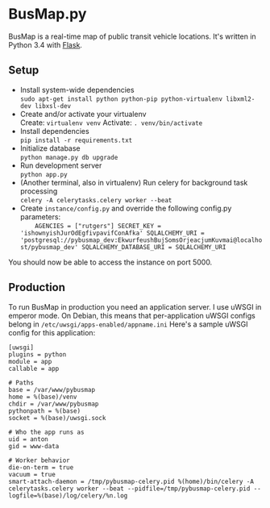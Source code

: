 # BusMap.py
BusMap is a real-time map of public transit vehicle locations. It's written in Python 3.4 with [Flask](http://flask.pocoo.org/).

## Setup
- Install system-wide dependencies  
    `sudo apt-get install python python-pip python-virtualenv libxml2-dev libxsl-dev`
- Create and/or activate your virtualenv    
    Create: `virtualenv venv`
    Activate: `. venv/bin/activate`
- Install dependencies    
    `pip install -r requirements.txt`
- Initialize database   
    `python manage.py db upgrade`
- Run development server    
    `python app.py`
- (Another terminal, also in virtualenv) Run celery for background task processing  
    `celery -A celerytasks.celery worker --beat`
- Create `instance/config.py` and override the following config.py parameters:  
`    AGENCIES = ["rutgers"]
    SECRET_KEY = 'ishownyishJurOdEgfivpavifConAfka'
    SQLALCHEMY_URI = 'postgresql://pybusmap_dev:EkwurfeushBujSomsOrjeacjumKuvmai@localhost/pybusmap_dev'
    SQLALCHEMY_DATABASE_URI = SQLALCHEMY_URI`

You should now be able to access the instance on port 5000.

## Production
To run BusMap in production you need an application server. I use uWSGI in emperor mode. On Debian, this means that per-application uWSGI configs belong in `/etc/uwsgi/apps-enabled/appname.ini`
Here's a sample uWSGI config for this application:

    [uwsgi]
    plugins = python
    module = app
    callable = app

    # Paths
    base = /var/www/pybusmap
    home = %(base)/venv
    chdir = /var/www/pybusmap
    pythonpath = %(base)
    socket = %(base)/uwsgi.sock

    # Who the app runs as
    uid = anton
    gid = www-data

    # Worker behavior
    die-on-term = true
    vacuum = true
    smart-attach-daemon = /tmp/pybusmap-celery.pid %(home)/bin/celery -A celerytasks.celery worker --beat --pidfile=/tmp/pybusmap-celery.pid --logfile=%(base)/log/celery/%n.log